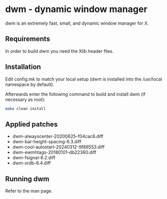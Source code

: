 # dwm - dynamic window manager

dwm is an extremely fast, small, and dynamic window manager for X.


## Requirements

In order to build dwm you need the Xlib header files.

## Installation

Edit config.mk to match your local setup (dwm is installed into
the /usr/local namespace by default).

Afterwards enter the following command to build and install dwm (if
necessary as root):

``` bash
make clean install
```

## Applied patches

- dwm-alwayscenter-20200625-f04cac6.diff
- dwm-bar-height-spacing-6.3.diff
- dwm-cool-autostart-20240312-9f88553.diff
- dwm-ewmhtags-20180101-db22360.diff
- dwm-fsignal-6.2.diff
- dwm-xrdb-6.4.diff

## Running dwm

Refer to the man page.
